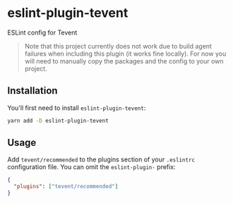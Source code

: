 # eslint-plugin-tevent

ESLint config for Tevent

> Note that this project currently does not work due to build agent failures when including this plugin (it works fine locally). For now you will need to manually copy the packages and the config to your own project.

## Installation

You'll first need to install `eslint-plugin-tevent`:

```sh
yarn add -D eslint-plugin-tevent
```

## Usage

Add `tevent/recommended` to the plugins section of your `.eslintrc` configuration file. You can omit the `eslint-plugin-` prefix:

```json
{
  "plugins": ["tevent/recommended"]
}
```
